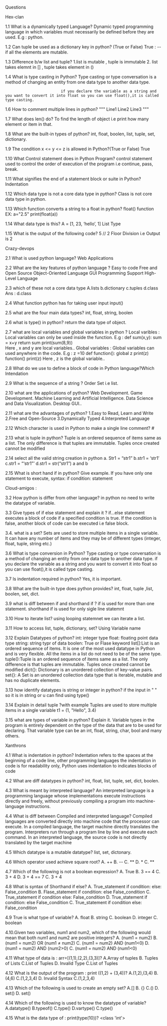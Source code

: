 Questions

Hex-clan

1.1 What is a dynamically typed Language?
                    Dynamic typed programming language in which variables must necessarily be defined before they are used.
                                        E.g : python.
        
1.2 Can tuple be used as a dictionary key in python? (True or False)
                      True :
                       --if all the elements are mutable.
                  
1.3 Difference b/w list and tuple?
                            1.list is mutable            ,   tuple is immutable
                            2. list takes elemnt in []   ,   tuple takes element in () 
 
 1.4 What is type casting in Python?
                             Type casting or type conversation  is a method of changing an entity from one data type to another data type.
                             
                             if you declare the variable as a string and you want to convert it into float so you can use float(),it is called type casting.     
                             
1.6 How to comment multiple lines in python?
                                       """
	                               Line1
	                               Line2
	                               Line3
	                               """ 
	                               
1.7 What does len() do?
              To find the length of object i.e print how many element or item in that.	
              
1.8 What are the built-in types of python?
                 int, float, boolen, list, tuple, set, dictionary.
                 
1.9 The condition x <= y <= z is allowed in Python?(True or False)
                  True
                  
1.10 What Control statement does in Python Program?
                     control statement used to control the order of execution of the program 
                                i.e continue, pass, break.
	                                  
1.11 What signifies the end of a statement block or suite in Python?
                      Indentation 
                      
1.12 Which data type is not a core data type in python?
                     Class is not core data type in python.  
                     
1.13 Which function converts a string to a float in python?
                     float() function
                     EX:	a="2.5"
                     print(float(a))
  
  1.14 What data type is this? A = [1, 23, ‘hello’, 1]
                      List Type
                      
1.15 What is the output of the following code? 5 // 2
                     Floor Division i.e Output is 2      
                     
                     
                     
                     
Crazy-devops


2.1  What is  used  python language? 
                Web Applications
                
2.2  What are the key features of python language ?
                          Easy to code
                          Free and Open Source
                          Object-Oriented Language
                          GUI Programming Support
                          High-Level Language
                          
2.3  which of these not a core data type
       A.lists b.dictionary c.tuples d.class
                 Ans : d.class
                 
2.4  What function python has for taking user input
                      input()
                     
2.5 what are the four main data types?
                 int, float, string, boolen
                 
2.6 what is type() in python?
                  return the data type of object.
                  

2.7 what are local variables and global variables in python ?
                   Local varibles  :
                                   Local variables can only be used inside the function.
                                    E.g :   def sum(x,y):
                                                sum = x+y
                                                return sum
                                            print(sum(8,9))    
                                    Here , x and y are local variables..
                  Global variables :
                                  Global variables can used anywhere in the code.
                                   E.g :  z =10
                                          def function():
                                              global z
                                              print(z)
                                          function()
                                          print(z)
                                   Here , z is the global variable..
                                  

2.8 What do we use to define a block of code in Python language?Which 
                   Intendation
                   
 2.9 What is the sequence of a string  ?
                Order Set i.e list.  
                
2.10 what are the applications of python?
                 Web Development.
                 Game Development.
                 Machine Learning and Artificial Intelligence.
                 Data Science and Data Visualization.
                 Desktop GUI..   
                 
2.11 what are the advantages of python?
                1.Easy to Read, Learn and Write
                2.Free and Open-Source
                3.Dynamically Typed
                4.Interpreted Language 
                
2.12 Which character is used in Python to make a single line comment?
                 #
                 
2.13 what is tuple in python?
               Tuple is an ordered sequence of items same as a list. 
               The only difference is that tuples are immutable. 
               Tuples once created cannot be modified 
               
2.14 select all the valid string creation in python
a. Str1 = “str1” b.str1 = ‘str1’ c.str1 = “‘str1”’ d.str1 = str(“str1”)
               a and b
               
2.15 What is short hand if in python? Give example. 
           If you have only one statement to execute,
           syntax:
           if condition: statement    
           
 Cloud-amigos :
  
 3.2   How python  is differ from other language?
         in python no need to write the datatype of variable.                                       
                                   
 
3.3 Give types of if else  statement and explain it ?
         if...else statement executes a block of code if a specified condition is true. 
         If the condition is false, another block of code can be executed i.e false block.                                
                                    

3.4. what is a set?
           Sets are used to store multiple items in a single variable.
           It can have any number of items and they may be of different types (integer, float, tuple, string etc.)
           
3.6  What is type conversion in Python? 
           Type casting or type conversation  is a method of changing an entity from one data type to another data type.
           if you declare the variable as a string and you want to convert it into float so you can use float(),it is called type casting.     


3.7 Is indentation required in python? 
           Yes, it is important.
           
3.8   What are the built-in type does python provides?
          int, float, tuple ,list, boolen, set, dict.
          
3.9   what is diff between if and shorthand if ?
               if is used for more than one statement.
               shorthand if is used for only sigle line statemnt
               

3.10  How to iterate list?
               using looping statemnet we can iterate a list.

3.11  How to access list, tuple, dictionary, set?
                   Using Variable name

3.12  Explain Datatypes of python?
                 int: integer type
                 float: floating point data type
                 string: string typr of data
                 boolen: True or Flase keyword
                 list[]:List is an ordered sequence of items. It is one of the most used datatype in Python and is very flexible. 
                         All the items in a list do not need to be of the same type.
                 tuple():Tuple is an ordered sequence of items same as a list. 
                          The only difference is that tuples are immutable. 
                          Tuples once created cannot be modified
                 dict{}: Dictionary is an unordered collection of key-value pairs.
                 set{}: A Set is an unordered collection data type that is iterable, mutable and has no duplicate elements. 

3.13  how identify datatypes is string or integer in python?
                if the input in " " so it is in string 
                  or u can find using type()

3.14  Explain in detail tuple ?with example 
               Tuples are used to store multiple items in a single variable
               t1 = (1, "Hello", 3.4)

3.15  what are types of variable in python? Explain it.
               Variable types in the program is entirely dependent on the type of the data that are to be used for declaring.
               That variable type can be an int, float, string, char, bool and many others.



Xanthrons
 
 
4.1 What is indentation in python?
                Indentation refers to the spaces at the beginning of a code line, other programming languages the indentation in code is for readability only, Python uses indentation to 
                indicates blocks of code

4.2 What are diff datatypes in python?
                int, float, list, tuple, set, dict, boolen.

4.3 What is meant by interpreted language?
                  An interpreted language is a programming language whose implementations execute instructions directly and freely, without previously compiling a program into machine-language 
                  instructions.

4.4 What is diff between Compiled and interpreted language?
                Compiled languages are converted directly into machine code that the processor can execute. 
                In a compiled language, the target machine directly translates the program. 
                Interpreters run through a program line by line and execute each command.
                In an interpreted language, the source code is not directly translated by the target machine

4.5 Which datatype is a mutable datatype?
                list, set, dictonary.

4.6 Which operator used achieve square root?
    A. ++    B. --     C. **     D. *
              C. **

4.7 Which of the following is not a boolean expression?
    A. True      B. 3 == 4     C. 3 + 4     D. 3 + 4 == 7
               C. 3 + 4

4.8 What is syntax of Shorthand if else?
    A. True_statement if condition: else: False_condition
    B. Flase_statement if condition: else False_condition
    C. True_statement if condition else: False_condition
    D. True_statement if condition: else False_condition
             C. True_statement if condition else: False_condition

4.9 True is what type of variable?
    A. float      B. string
    C. boolean    D. integer
               C. boolean

4.10.Given two variables, num1 and num2, which of the following would mean that both num1 and num2 are positive integers?
    A. (num1 = num2)                B. (num1 = num2) OR (num1 ≠ num2)
    C. (num1 = num2) AND (num1<0)   D. (num1 = num2) AND (num2>0)
               C. (num1 = num2) AND (num1<0)

4.11 What type of data is : arr=[(1,1),(2,2),(3,3)]?
    A.Array of tuples       B. Tuples of Lists
    C.List of Tuples        D. Invalid Type
                 C.List of Tuples 

4.12 What is the output of the program : print ((1,2) + (3,4))?
A.(1,2),(3,4)          B. (4,6)
C.(1,2,3,4)            D. Invalid Syntax
                    C.(1,2,3,4)  

4.13 Which of the following is used to create an empty set?
    A.[]                B. {}
    C.()                D. set()
                       D. set()

4.14  Which of the following is used to know the datatype of variable?
    A.datatype()        B.typeof()
    C.type()            D.vartype()
                    C.type() 

4.15 What is the data type of : print(type(10))?
               <class 'int'>
